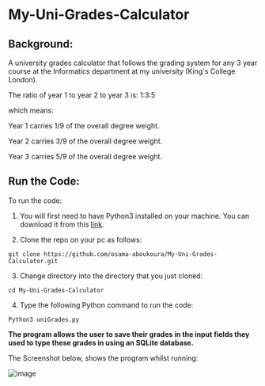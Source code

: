 # My-Uni-Grades-Calculator

## Background: 

A university grades calculator that follows the grading system for any 3 year course at the Informatics department at my university (King's College London).

The ratio of year 1 to year 2 to year 3 is:
1:3:5 

which means:

Year 1 carries 1/9 of the overall degree weight. 

Year 2 carries 3/9 of the overall degree weight. 

Year 3 carries 5/9 of the overall degree weight. 

## Run the Code: 

To run the code: 

1. You will first need to have Python3 installed on your machine. You can download it from this [link](https://www.python.org/downloads/).


2. Clone the repo on your pc as follows:

  ```git clone https://github.com/osama-aboukoura/My-Uni-Grades-Calculator.git```

3. Change directory into the directory that you just cloned:

  ```cd My-Uni-Grades-Calculator```

4. Type the following Python command to run the code: 

  ```Python3 uniGrades.py```
  
**The program allows the user to save their grades in the input fields they used to type these grades in using an SQLite database.**

The Screenshot below, shows the program whilst running: 

![image](https://github.com/osama-aboukoura/My-Uni-Grades-Calculator/blob/master/screenShot.png)
